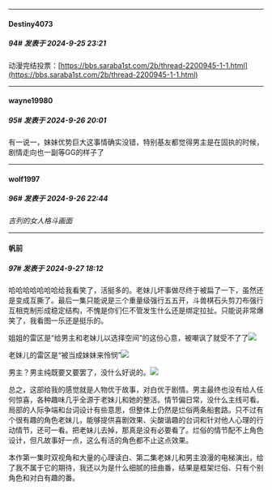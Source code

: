 ﻿
*****

####  Destiny4073  
##### 94#       发表于 2024-9-25 23:21

动漫完结投票：[https://bbs.saraba1st.com/2b/thread-2200945-1-1.html](https://bbs.saraba1st.com/2b/thread-2200945-1-1.html)


*****

####  wayne19980  
##### 95#       发表于 2024-9-26 20:01

有一说一，妹妹优势巨大这事情确实没错，特别基友都觉得男主是在固执的时候，剧情走向也一副等GG的样子了


*****

####  wolf1997  
##### 96#       发表于 2024-9-26 22:44

*吉列的女人格斗画面*


*****

####  帆前  
##### 97#       发表于 2024-9-27 18:12

哈哈哈哈哈哈哈给我看笑了，活挺多的。老妹儿坏事做尽终于被扁了一下，虽然还是变成互撕了。最后一集只能说是三个重量级强行五五开，斗兽棋石头剪刀布强行互相克制形成稳定结构，不愧是你们仨不管发生什么还是绑定拉扯。只能说非常爆笑了，我看图一乐还是挺乐的。

姐姐的雷区是“给男主和老妹儿以选择空间”的这份心意，被嘲讽了就受不了了<img src="https://p.sda1.dev/19/196042cccceef0ac75c96f3ced38709a/Screenshot_20240927_173416_tv.danmaku.bili.jpg" referrerpolicy="no-referrer">

老妹儿的雷区是“被当成妹妹来怜悯”<img src="https://p.sda1.dev/19/233d060604043728d9fe681b052d9ae0/Screenshot_20240927_173528_tv.danmaku.bili.jpg" referrerpolicy="no-referrer">

男主？男主纯既要又要罢了，没什么好说的。<img src="https://p.sda1.dev/19/f11276589bb48a47b8652d98a69e53b8/Screenshot_20240927_173632_tv.danmaku.bili.jpg" referrerpolicy="no-referrer">

总之，这部给我的感觉就是人物优于故事，对白优于剧情。男主最终也没有给人任何惊喜，各种趣味几乎全源于老妹儿和她的整活。情节偏日常，没什么主线可看。局部的人际争端和台词设计有些意思，但整体上仍然是烂俗两条船套路。只不过有个很有趣的角色老妹儿，能够提供喜剧效果、尖酸谐趣的台词和针对他人心理的行动情节，还可一看。把老妹儿去掉，那真是没有必要看了。烂俗的情节配不上角色设计，但凡故事好一点，这么有活的角色都不止这点效果。

本作第一集时双视角和大量的心理读白、第二集老妹儿和男主浪漫的电梯演出，给了我不属于它的期待，我还以为是什么细腻的扭曲番，结果是框架烂俗、只有个别角色和对白有趣的番。

